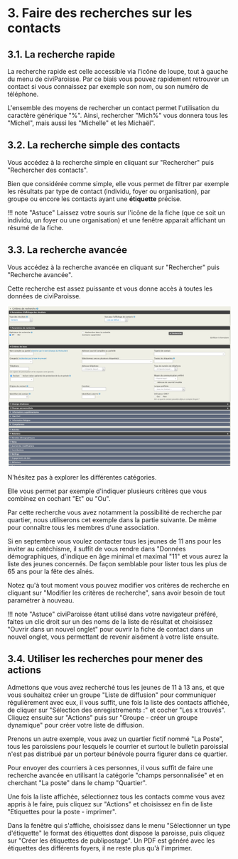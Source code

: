 # 3. Faire des recherches sur les contacts

## 3.1. La recherche rapide

La recherche rapide est celle accessible via l'icône de loupe, tout à gauche du menu de civiParoisse.
Par ce biais vous pouvez rapidement retrouver un contact si vous connaissez par exemple son nom, ou son numéro de téléphone.

L'ensemble des moyens de rechercher un contact permet l'utilisation du caractère générique "%". Ainsi, rechercher "Mich%" vous donnera tous les "Michel", mais aussi les "Michelle" et les Michaël".

## 3.2. La recherche simple des contacts

Vous accédez à la recherche simple en cliquant sur "Rechercher" puis "Rechercher des contacts".

Bien que considérée comme simple, elle vous permet de filtrer par exemple les résultats par type de contact (individu, foyer ou organisation), par groupe ou encore les contacts ayant une **étiquette** précise.

!!! note "Astuce"
    Laissez votre souris sur l'icône de la fiche (que ce soit un individu, un foyer ou une organisation) et une fenêtre apparait affichant un résumé de la fiche.

## 3.3. La recherche avancée

Vous accédez à la recherche avancée en cliquant sur "Rechercher" puis "Recherche avancée".

Cette recherche est assez puissante et vous donne accès à toutes les données de civiParoisse.

![recherche avancee](img/recherche_avancee.png)

N'hésitez pas à explorer les différentes catégories.

Elle vous permet par exemple d'indiquer plusieurs critères que vous combinez en cochant "Et" ou "Ou".

Par cette recherche vous avez notamment la possibilité de recherche par quartier, nous utiliserons cet exemple dans la partie suivante. De même pour connaître tous les membres d'une association.

Si en septembre vous voulez contacter tous les jeunes de 11 ans pour les inviter au catéchisme, il suffit de vous rendre dans "Données démographiques, d'indique en âge minimal et maximal "11" et vous aurez la liste des jeunes concernés. De façon semblable pour lister tous les plus de 65 ans pour la fête des aînés.

Notez qu'à tout moment vous pouvez modifier vos critères de recherche en cliquant sur "Modifier les critères de recherche", sans avoir besoin de tout paramétrer à nouveau.

!!! note "Astuce"
    civiParoisse étant utilisé dans votre navigateur préféré, faites un clic droit sur un des noms de la liste de résultat et choisissez "Ouvrir dans un nouvel onglet" pour ouvrir la fiche de contact dans un nouvel onglet, vous permettant de revenir aisément à votre liste ensuite.

## 3.4. Utiliser les recherches pour mener des actions

Admettons que vous avez recherché tous les jeunes de 11 à 13 ans, et que vous souhaitez créer un groupe "Liste de diffusion" pour communiquer régulièrement avec eux, il vous suffit, une fois la liste des contacts affichée, de cliquer sur "Sélection des enregistrements :" et cocher "Les x trouvés". Cliquez ensuite sur "Actions" puis sur "Groupe - créer un groupe dynamique" pour créer votre liste de diffusion.

Prenons un autre exemple, vous avez un quartier fictif nommé "La Poste", tous les paroissiens pour lesquels le courrier et surtout le bulletin paroissial n'est pas distribué par un porteur bénévole pourra figurer dans ce quartier.

Pour envoyer des courriers à ces personnes, il vous suffit de faire une recherche avancée en utilisant la catégorie "champs personnalisée" et en cherchant "La poste" dans le champ "Quartier".

Une fois la liste affichée, sélectionnez tous les contacts comme vous avez appris à le faire, puis cliquez sur "Actions" et choisissez en fin de liste "Etiquettes pour la poste - imprimer".

Dans la fenêtre qui s'affiche, choisissez dans le menu "Sélectionner un type d'étiquette" le format des étiquettes dont dispose la paroisse, puis cliquez sur "Créer les étiquettes de publipostage". Un PDF est généré avec les étiquettes des différents foyers, il ne reste plus qu'à l'imprimer.
